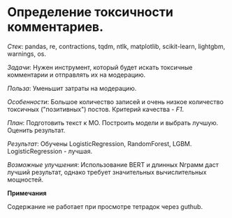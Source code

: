 # Определение токсичности комментариев.

*Cтек*: pandas, re, contractions, tqdm, ntlk, matplotlib, scikit-learn, lightgbm, warnings, os.

*Задачи*: Нужен инструмент, который будет искать токсичные комментарии и отправлять их на модерацию. 

*Польза*: Уменьшит затраты на модерацию.

*Особенности*: Большое количество записей и очень низкое количество токсичных ("позитивных") постов. Критерий качества - *F1*.

*План*: Подготовить текст к МО. Построить модели и выбрать лучшую. Оценить результат.

*Результат*: Обучены LogisticRegression, RandomForest, LGBM. LogisticRegression - лучшая.

*Возможные улучшения*: Использование BERT и длинных Nграмм даст лучший результат, однако требует значительных вычислительных мощностей.

**Примечания**

Содержание не работает при просмотре тетрадок через guthub.